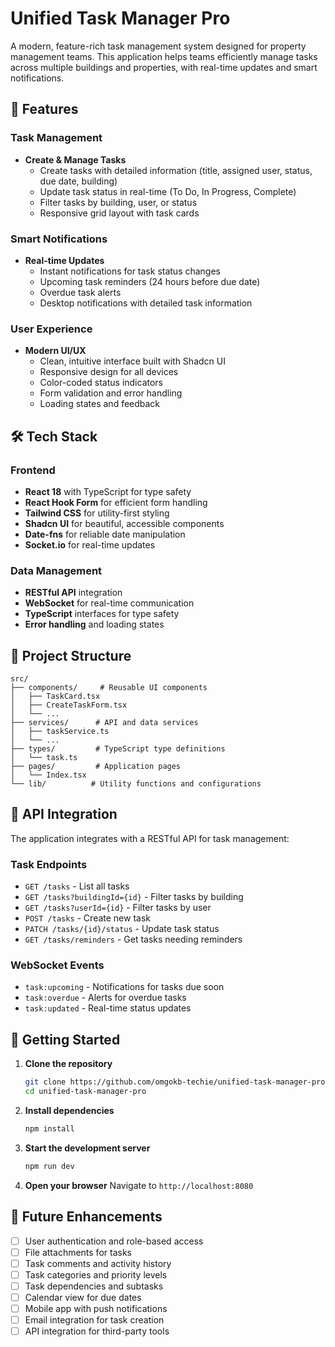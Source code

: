 # Unified Task Manager Pro

A modern, feature-rich task management system designed for property management teams. This application helps teams efficiently manage tasks across multiple buildings and properties, with real-time updates and smart notifications.

## 🚀 Features

### Task Management
- **Create & Manage Tasks**
  - Create tasks with detailed information (title, assigned user, status, due date, building)
  - Update task status in real-time (To Do, In Progress, Complete)
  - Filter tasks by building, user, or status
  - Responsive grid layout with task cards

### Smart Notifications
- **Real-time Updates**
  - Instant notifications for task status changes
  - Upcoming task reminders (24 hours before due date)
  - Overdue task alerts
  - Desktop notifications with detailed task information

### User Experience
- **Modern UI/UX**
  - Clean, intuitive interface built with Shadcn UI
  - Responsive design for all devices
  - Color-coded status indicators
  - Form validation and error handling
  - Loading states and feedback

## 🛠️ Tech Stack

### Frontend
- **React 18** with TypeScript for type safety
- **React Hook Form** for efficient form handling
- **Tailwind CSS** for utility-first styling
- **Shadcn UI** for beautiful, accessible components
- **Date-fns** for reliable date manipulation
- **Socket.io** for real-time updates

### Data Management
- **RESTful API** integration
- **WebSocket** for real-time communication
- **TypeScript** interfaces for type safety
- **Error handling** and loading states

## 📁 Project Structure

```
src/
├── components/     # Reusable UI components
│   ├── TaskCard.tsx
│   ├── CreateTaskForm.tsx
│   └── ...
├── services/      # API and data services
│   ├── taskService.ts
│   └── ...
├── types/         # TypeScript type definitions
│   └── task.ts
├── pages/         # Application pages
│   └── Index.tsx
└── lib/          # Utility functions and configurations
```

## 🔌 API Integration

The application integrates with a RESTful API for task management:

### Task Endpoints
- `GET /tasks` - List all tasks
- `GET /tasks?buildingId={id}` - Filter tasks by building
- `GET /tasks?userId={id}` - Filter tasks by user
- `POST /tasks` - Create new task
- `PATCH /tasks/{id}/status` - Update task status
- `GET /tasks/reminders` - Get tasks needing reminders

### WebSocket Events
- `task:upcoming` - Notifications for tasks due soon
- `task:overdue` - Alerts for overdue tasks
- `task:updated` - Real-time status updates

## 🚀 Getting Started

1. **Clone the repository**
   ```bash
   git clone https://github.com/omgokb-techie/unified-task-manager-pro.git
   cd unified-task-manager-pro
   ```

2. **Install dependencies**
   ```bash
   npm install
   ```

3. **Start the development server**
   ```bash
   npm run dev
   ```

4. **Open your browser**
   Navigate to `http://localhost:8080`

## 🔮 Future Enhancements

- [ ] User authentication and role-based access
- [ ] File attachments for tasks
- [ ] Task comments and activity history
- [ ] Task categories and priority levels
- [ ] Task dependencies and subtasks
- [ ] Calendar view for due dates
- [ ] Mobile app with push notifications
- [ ] Email integration for task creation
- [ ] API integration for third-party tools